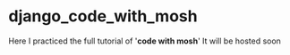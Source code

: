 # django_code_with_mosh
Here I practiced the full tutorial of '<strong>code with mosh</strong>'
It will be hosted soon